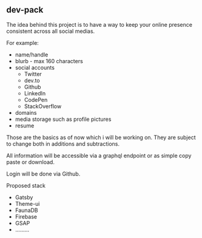 ## dev-pack

The idea behind this project is to have a way to keep your online presence consistent across all social medias. 

For example: 
- name/handle
- blurb - max 160 characters
- social accounts
    - Twitter
    - dev.to
    - Github
    - LinkedIn
    - CodePen
    - StackOverflow
- domains
- media storage such as profile pictures
- resume

Those are the basics as of now which i will be working on. They are subject to change both in additions and subtractions.

All information will be accessible via a graphql endpoint or as simple copy paste or download. 

Login will be done via Github.

Proposed stack
 - Gatsby
 - Theme-ui
 - FaunaDB
 - Firebase
 - GSAP
 - .........